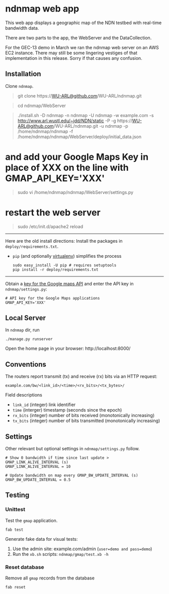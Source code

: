ndnmap web app
==============


This web app displays a geographic map of the NDN testbed with real-time 
bandwidth data.

There are two parts to the app, the WebServer and the DataCollection.

For the GEC-13 demo in March we ran the ndnmap web server on an AWS EC2 instance.
There may still be some lingering vestiges of that implementation in this release.
Sorry if that causes any confusion.
 

Installation
------------
    
Clone `ndnmap`.

   > git clone https://WU-ARL@github.com/WU-ARL/ndnmap.git

   > cd ndnmap/WebServer

   > ./install.sh -D ndnmap -n ndnmap -U ndnmap -w example.com -s http://www.arl.wustl.edu/~jdd/NDN/static -P <mysql-password> -g https://WU-ARL@github.com/WU-ARL/ndnmap.git -u ndnmap -p /home/ndnmap/ndnmap -f /home/ndnmap/ndnmap/WebServer/deploy/initial_data.json

   # and add your Google Maps Key in place of XXX on the line with GMAP_API_KEY='XXX'

   > sudo vi /home/ndnmap/ndnmap/WebServer/settings.py    

   # restart the web server 

   > sudo /etc/init.d/apache2 reload

-------------------------------------
Here are the old install directions:
Install the packages in ``deploy/requirements.txt``.

  * ``pip`` (and optionally [virtualenv][1]) simplifies the process

        sudo easy_install -U pip # requires setuptools
        pip install -r deploy/requirements.txt
        

-------------------------------------

Obtain a [key for the Google maps API][2] and enter the API key in
`ndnmap/settings.py`:

    # API key for the Google Maps applications
    GMAP_API_KEY='XXX'

Local Server
----------------

In `ndnmap` dir, run
    
    ./manage.py runserver
    
Open the home page in your browser: http://localhost:8000/


Conventions
-----------

The routers report transmit (tx) and receive (rx) bits via an HTTP request:

    example.com/bw/<link_id>/<time>/<rx_bits>/<tx_bytes>/

Field descriptions

  * `link_id` (integer) link identifier 
  * `time` (interger) timestamp (seconds since the epoch)
  * `rx_bits` (integer) number of bits received (monotonically increasing)
  * `tx_bits` (integer) number of bits transmitted (monotonically increasing)
  
Settings
--------
Other relevant but optional settings in `ndnmap/settings.py` follow.

    # Show 0 bandwidth if time since last update > GMAP_LINK_ALIVE_INTERVAL (s)
    GMAP_LINK_ALIVE_INTERVAL = 10 
    
    # Update bandwidth on map every GMAP_BW_UPDATE_INTERVAL (s)
    GMAP_BW_UPDATE_INTERVAL = 0.5
    
Testing 
-------

### Unittest

Test the `gmap` application.

    fab test

Generate fake data for visual tests:

  1.  Use the admin site: example.com/admin (`user=demo and pass=demo`)
  2.  Run the `xb.sh` scripts: `ndnmap/gmap/test.xb -h `


### Reset database

Remove all `gmap` records from the database

    fab reset

[1]: http://mathematism.com/2009/07/30/presentation-pip-and-virtualenv/
[2]: https://developers.google.com/maps/documentation/javascript/tutorial#api_key
[3]: http://console.aws.amazon.com/
[4]: http://fabfile.org/
[5]: http://alestic.com/2010/10/ec2-ssh-keys
